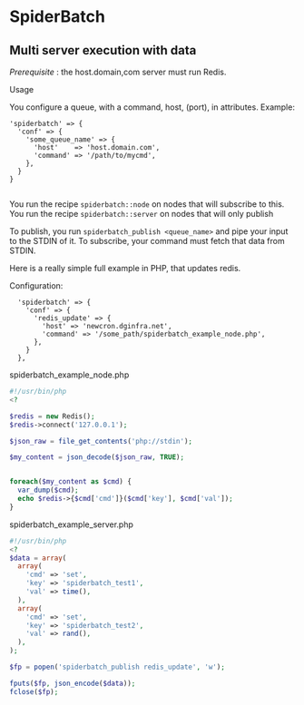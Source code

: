 SpiderBatch
===========

Multi server execution with data
--------------------------------

*Prerequisite* : the host.domain,com server must run Redis.

Usage

You configure a queue, with a command, host, (port), in attributes.
Example:

```
'spiderbatch' => {
  'conf' => {
    'some_queue_name' => {
      'host'    => 'host.domain.com',
      'command' => '/path/to/mycmd',
    }, 
  }
}


```

You run the recipe ```spiderbatch::node```   on nodes that will subscribe to this.
You run the recipe ```spiderbatch::server``` on nodes that will only publish

To publish, you run ```spiderbatch_publish <queue_name>``` and pipe your input to the STDIN of it.
To subscribe, your command must fetch that data from STDIN.

Here is a really simple full example in PHP, that updates redis.


Configuration:
```
  'spiderbatch' => {
    'conf' => {
      'redis_update' => {
        'host' => 'newcron.dginfra.net',
        'command' => '/some_path/spiderbatch_example_node.php',
      },
    }
  },
```

spiderbatch_example_node.php
```php
#!/usr/bin/php
<?

$redis = new Redis();
$redis->connect('127.0.0.1');

$json_raw = file_get_contents('php://stdin');

$my_content = json_decode($json_raw, TRUE);


foreach($my_content as $cmd) {
  var_dump($cmd);
  echo $redis->{$cmd['cmd']}($cmd['key'], $cmd['val']);
}
```

spiderbatch_example_server.php
```php
#!/usr/bin/php
<?
$data = array(
  array(
    'cmd' => 'set',
    'key' => 'spiderbatch_test1',
    'val' => time(),
  ),
  array(
    'cmd' => 'set',
    'key' => 'spiderbatch_test2',
    'val' => rand(),
  ),
);

$fp = popen('spiderbatch_publish redis_update', 'w');

fputs($fp, json_encode($data));
fclose($fp);

```
